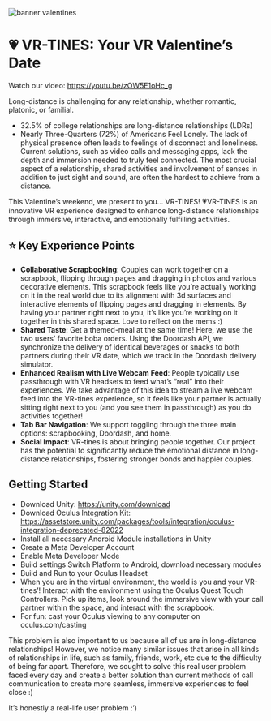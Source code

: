 ![banner valentines](https://github.com/kmay23/VR-TINES/assets/160367605/daac9b51-dff0-4f35-a2cb-2f17db029480)
# 💗 **VR-TINES**: Your VR Valentine’s Date

Watch our video: https://youtu.be/zOW5E1oHc_g

Long-distance is challenging for any relationship, whether romantic, platonic, or familial. 
- 32.5% of college relationships are long-distance relationships (LDRs) 
- Nearly Three-Quarters (72%) of Americans Feel Lonely. 
The lack of physical presence often leads to feelings of disconnect and loneliness. Current solutions, such as video calls and messaging apps, lack the depth and immersion needed to truly feel connected. The most crucial aspect of a relationship, shared activities and involvement of senses in addition to just sight and sound, are often the hardest to achieve from a distance. 

This Valentine’s weekend, we present to you… VR-TINES! 💗VR-TINES is an innovative VR experience designed to enhance long-distance relationships through immersive, interactive, and emotionally fulfilling activities.

## ⭐ Key Experience Points
- **Collaborative Scrapbooking**: Couples can work together on a scrapbook, flipping through pages and dragging in photos and various decorative elements. This scrapbook feels like you’re actually working on it in the real world due to its alignment with 3d surfaces and interactive elements of flipping pages and dragging in elements. By having your partner right next to you, it’s like you’re working on it together in this shared space. Love to reflect on the mems :)
- **Shared Taste**: Get a themed-meal at the same time! Here, we use the two users’ favorite boba orders. Using the Doordash API, we synchronize the delivery of identical beverages or snacks to both partners during their VR date, which we track in the Doordash delivery simulator.
- **Enhanced Realism with Live Webcam Feed**: People typically use passthrough with VR headsets to feed what’s “real” into their experiences. We take advantage of this idea to stream a live webcam feed into the VR-tines experience, so it feels like your partner is actually sitting right next to you (and you see them in passthrough) as you do activities together! 
- **Tab Bar Navigation**: We support toggling through the three main options: scrapbooking, Doordash, and home.
- **Social Impact**: VR-tines is about bringing people together. Our project has the potential to significantly reduce the emotional distance in long-distance relationships, fostering stronger bonds and happier couples.

## Getting Started
- Download Unity: https://unity.com/download
- Download Oculus Integration Kit: https://assetstore.unity.com/packages/tools/integration/oculus-integration-deprecated-82022
- Install all necessary Android Module installations in Unity
- Create a Meta Developer Account
- Enable Meta Developer Mode
- Build settings Switch Platform to Android, download necessary modules
- Build and Run to your Oculus Headset
- When you are in the virtual environment, the world is you and your VR-tines’! Interact with the environment using the Oculus Quest Touch Controllers. Pick up items, look around the immersive view with your call partner within the space, and interact with the scrapbook. 
- For fun: cast your Oculus viewing to any computer on oculus.com/casting

This problem is also important to us because all of us are in long-distance relationships! However, we notice many similar issues that arise in all kinds of relationships in life, such as family, friends, work, etc due to the difficulty of being far apart. Therefore, we sought to solve this real user problem faced every day and create a better solution than current methods of call communication to create more seamless, immersive experiences to feel close :) 

It’s honestly a real-life user problem :’)
